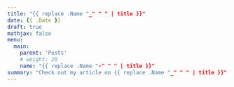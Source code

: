 ```yaml
---
title: "{{ replace .Name "_" " " | title }}"
date: {{ .Date }}
draft: true
mathjax: false
menu:
  main:
    parent: 'Posts'
    # weight: 20
    name: "{{ replace .Name "-" " " | title }}"
summary: "Check out my article on {{ replace .Name "_" " " | title }}"
---
```


